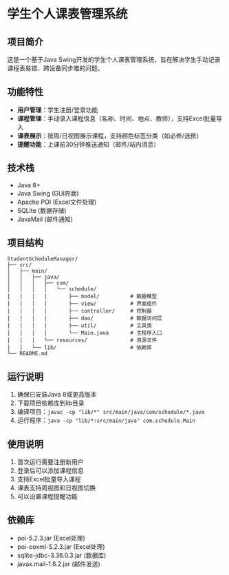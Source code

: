 # 学生个人课表管理系统

## 项目简介
这是一个基于Java Swing开发的学生个人课表管理系统，旨在解决学生手动记录课程表易错、跨设备同步难的问题。

## 功能特性
- **用户管理**：学生注册/登录功能
- **课程管理**：手动录入课程信息（名称、时间、地点、教师），支持Excel批量导入
- **课表展示**：按周/日视图展示课程，支持颜色标签分类（如必修/选修）
- **提醒功能**：上课前30分钟推送通知（邮件/站内消息）

## 技术栈
- Java 8+
- Java Swing (GUI界面)
- Apache POI (Excel文件处理)
- SQLite (数据存储)
- JavaMail (邮件通知)

## 项目结构
```
StudentScheduleManager/
├── src/
│   ├── main/
│   │   ├── java/
│   │   │   ├── com/
│   │   │   │   └── schedule/
│   │   │   │       ├── model/          # 数据模型
│   │   │   │       ├── view/           # 界面组件
│   │   │   │       ├── controller/     # 控制器
│   │   │   │       ├── dao/            # 数据访问层
│   │   │   │       ├── util/           # 工具类
│   │   │   │       └── Main.java       # 主程序入口
│   │   │   └── resources/              # 资源文件
│   │   └── lib/                        # 依赖库
└── README.md
```

## 运行说明
1. 确保已安装Java 8或更高版本
2. 下载项目依赖库到lib目录
3. 编译项目：`javac -cp "lib/*" src/main/java/com/schedule/*.java`
4. 运行程序：`java -cp "lib/*:src/main/java" com.schedule.Main`

## 使用说明
1. 首次运行需要注册新用户
2. 登录后可以添加课程信息
3. 支持Excel批量导入课程
4. 课表支持周视图和日视图切换
5. 可以设置课程提醒功能

## 依赖库
- poi-5.2.3.jar (Excel处理)
- poi-ooxml-5.2.3.jar (Excel处理)
- sqlite-jdbc-3.36.0.3.jar (数据库)
- javax.mail-1.6.2.jar (邮件发送) 
